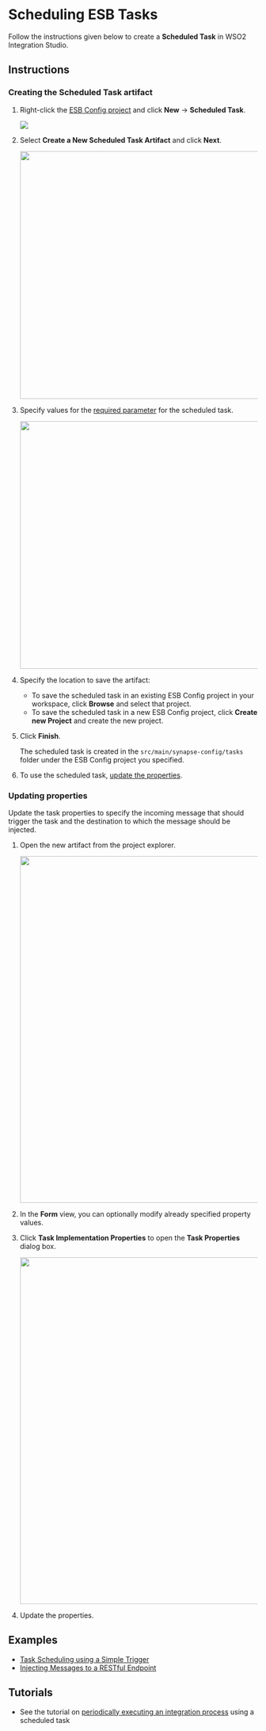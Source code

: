 # Scheduling ESB Tasks

Follow the instructions given below to create a **Scheduled Task** in WSO2 Integration Studio.

## Instructions

### Creating the Scheduled Task artifact

1.  Right-click the [ESB Config project](../../creating-projects/#esb-config-project) and click **New** → **Scheduled Task**.  

    <img src="../../../assets/img/create_artifacts/scheduled_task/select-scheduled-task.png">

2.  Select **Create a New Scheduled Task Artifact** and click **Next**.

    <img src="../../../assets/img/create_artifacts/scheduled_task/new-task-wizard-1.png" width="500">

3.  Specify values for the [required parameter](../../references/synapse-properties/scheduled-task-properties.md) for the scheduled task.

    <img src="../../../assets/img/create_artifacts/scheduled_task/new-task-wizard-2.png" width="500">

4.   Specify the location to save the artifact:

  	 -   To save the scheduled task in an existing ESB Config project in your workspace, click **Browse** and select that project.
  	 -   To save the scheduled task in a new ESB Config project, click **Create new Project** and create the new project.

5.  Click **Finish**. 

    The scheduled task is created in the `src/main/synapse-config/tasks` folder under the ESB Config project you specified.

6.  To use the scheduled task, [update the properties](#updating-properties).

### Updating properties

Update the task properties to specify the incoming message that should trigger the task and the destination to which the message should be injected.

1.  Open the new artifact from the project explorer.

    <img src="../../../assets/img/create_artifacts/scheduled_task/scheduled-task-form-view.png" width="700">

2.  In the **Form** view, you can optionally modify already specified property values.
3.  Click **Task Implementation Properties** to open the **Task Properties** dialog box.

    <img src="../../../assets/img/create_artifacts/scheduled_task/scheduled-task-properties.png" width="700">

4.  Update the properties.

## Examples

-   [Task Scheduling using a Simple Trigger](../../../use-cases/examples/scheduled-tasks/task-scheduling-simple-trigger)
-   [Injecting Messages to a RESTful Endpoint](../../../use-cases/examples/scheduled-tasks/injecting-messages-to-rest-endpoint)

## Tutorials

-   See the tutorial on [periodically executing an integration process](../../../use-cases/tutorials/using-scheduled-tasks) using a scheduled task
